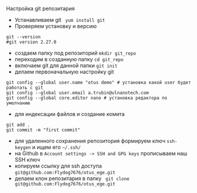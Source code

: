 Настройка git репозитария
-  Устанавливаем git ``` yum install git```
-  Проверяем установку и версию
```
git --version
#git version 2.27.0
```
- создаем папку под репозиторий ```mkdir git_repo```
- переходим в созданную папку ```cd git_repo```
- включаем git для данной папки ```git init```
- делаем первоначальную настройку git 
```
git config --global user.name "otus demo" # установка какой user будет работать с git
git config --global user.email a.trubin@ulnanotech.com
git config --global core.editor nano # установка редактора по умолчанию
```
- для индексации файлов и создание комита 
```
git add .
git commit -m "first commit"
```
- для удаленного сохранения репозитория формируем ключ ```ssh-keygen``` и ищем его ```~/.ssh/```
- на Github в ```Account settings -> SSH and GPG keys``` прописываем наш SSH ключ
- копируем ссылку для ssh доступа ```git@github.com:Flydog7676/otus_ege.git```
- делаем клон репозитария в папку ``` git clone git@github.com:Flydog7676/otus_ege.git``` 

